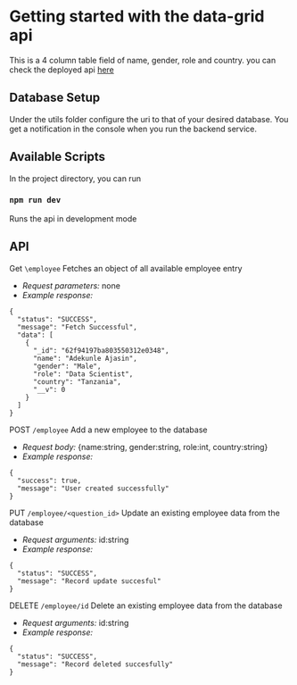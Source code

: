 # Getting started with the data-grid api

This is a 4 column table field of name, gender, role and country. you can check
the deployed api [here](https://data-grid-api-2.herokuapp.com/employee)

## Database Setup

Under the utils folder configure the uri to that of your desired database. You
get a notification in the console when you run the backend service.

## Available Scripts

In the project directory, you can run

### `npm run dev`

Runs the api in development mode

## API

Get `\employee` Fetches an object of all available employee entry

- _Request parameters:_ none
- _Example response:_

```
{
  "status": "SUCCESS",
  "message": "Fetch Successful",
  "data": [
    {
      "_id": "62f94197ba803550312e0348",
      "name": "Adekunle Ajasin",
      "gender": "Male",
      "role": "Data Scientist",
      "country": "Tanzania",
      "__v": 0
    }
  ]
}
```

POST `/employee` Add a new employee to the database

- _Request body:_ {name:string, gender:string, role:int, country:string}
- _Example response:_

```
{
  "success": true,
  "message": "User created successfully"
}
```

PUT `/employee/<question_id>` Update an existing employee data from the database

- _Request arguments:_ id:string
- _Example response:_

```
{
  "status": "SUCCESS",
  "message": "Record update succesful"
}
```

DELETE `/employee/id` Delete an existing employee data from the database

- _Request arguments:_ id:string
- _Example response:_

```
{
  "status": "SUCCESS",
  "message": "Record deleted succesfully"
}
```
